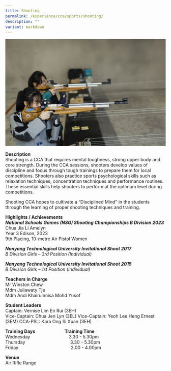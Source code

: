 ```yaml
---
title: Shooting
permalink: /experience/cca/sports/shooting/
description: ""
variant: markdown
---
```

![](/images/shooting.jpg)

**Description** <br>
Shooting is a CCA that requires mental toughness, strong upper body and core strength. During the CCA sessions, shooters develop values of discipline and focus through tough trainings to prepare them for local competitions. Shooters also practice sports psychological skills such as relaxation techniques, concentration techniques and performance routines. These essential skills help shooters to perform at the optimum level during competitions.

Shooting CCA hopes to cultivate a “Disciplined Mind” in the students through the learning of proper shooting techniques and training.

**Highlights / Achievements** <br>
_**National Schools Games (NSG) Shooting Championships B Division 2023**_<br>
Chua Jia Li Amelyn<br>
Year 3 Edison, 2023<br>
9th Placing, 10-metre Air Pistol Women<br>

_**Nanyang Technological University Invitational Shoot 2017**_<br>
_B Division Girls – 3rd Position (Individual)_

_**Nanyang Technological University Invitational Shoot 2015**_ <br>
_B Division Girls – 1st Position (Individual)_

**Teachers in Charge** <br>
Mr Winston Chew <br>
Mdm Juliawaty Tje<br>
Mdm Andi Khairulnnisa Mohd Yusof

**Student Leaders** <br>
Captain: Vernise Lim En Rui (3EH)  
Vice-Captain: Chua Jen Lyn (3EL)
Vice-Captain: Yeoh Lee Heng Ernest (3EM)
CCA-PSL: Kara Ong Si Xuan (3EH)

**Training Days&nbsp;&nbsp;&nbsp; &nbsp;&nbsp;&nbsp; &nbsp;&nbsp;&nbsp; &nbsp;&nbsp;&nbsp; &nbsp;&nbsp;&nbsp; &nbsp;&nbsp;&nbsp; &nbsp;&nbsp; &nbsp;Training Time** <br>
Wednesday&nbsp;&nbsp; &nbsp;&nbsp;&nbsp; &nbsp;&nbsp;&nbsp; &nbsp;&nbsp;&nbsp; &nbsp;&nbsp;&nbsp; &nbsp;&nbsp;&nbsp; &nbsp;&nbsp;&nbsp; &nbsp;&nbsp; &nbsp;3.30 - 5.30pm <br>
Thursday&nbsp;&nbsp; &nbsp;&nbsp;&nbsp; &nbsp;&nbsp;&nbsp; &nbsp;&nbsp;&nbsp; &nbsp;&nbsp;&nbsp; &nbsp;&nbsp;&nbsp; &nbsp;&nbsp;&nbsp; &nbsp;&nbsp;&nbsp; &nbsp;&nbsp; &nbsp; 3.30 - 5.30pm <br>
Friday&nbsp;&nbsp; &nbsp;&nbsp;&nbsp; &nbsp;&nbsp;&nbsp; &nbsp;&nbsp;&nbsp; &nbsp;&nbsp;&nbsp; &nbsp;&nbsp;&nbsp; &nbsp;&nbsp;&nbsp; &nbsp;&nbsp;&nbsp; &nbsp;&nbsp;&nbsp; &nbsp;&nbsp;&nbsp; &nbsp;&nbsp;&nbsp;2.00 - 4.00pm  
  
**Venue** <br>
Air Rifle Range